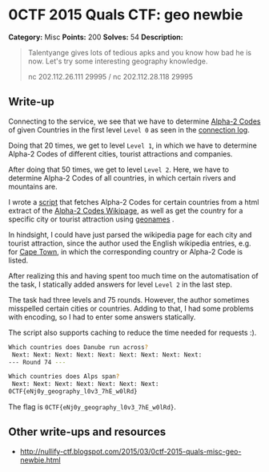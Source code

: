 # 0CTF 2015 Quals CTF: geo newbie

**Category:** Misc
**Points:** 200
**Solves:** 54
**Description:** 

> Talentyange gives lots of tedious apks and you know how bad he is now. Let's try some interesting geography knowledge.
> 
>   nc 202.112.26.111  29995 /  nc 202.112.28.118 29995

## Write-up

Connecting to the service, we see that we have to determine [Alpha-2 Codes](http://en.wikipedia.org/wiki/ISO_3166-1_alpha-2) of given Countries in the first level `Level 0` as seen in the [connection log](connection).

Doing that 20 times, we get to level `Level 1`, in which we have to determine Alpha-2 Codes of different cities, tourist attractions and companies.

After doing that 50 times, we get to level `Level 2`. Here, we have to determine Alpha-2 Codes of all countries, in which certain rivers and mountains are.

I wrote a [script](solve.py) that fetches Alpha-2 Codes for certain countries from a html extract of the [Alpha-2 Codes Wikipage](http://en.wikipedia.org/wiki/ISO_3166-1_alpha-2), as well as get the country for a specific city or tourist attraction using [geonames](http://www.geonames.org/) .

In hindsight, I could have just parsed the wikipedia page for each city and tourist attraction, since the author used the English wikipedia entries, e.g. for [Cape Town](http://en.wikipedia.org/wiki/Cape_Town), in which the corresponding country or Alpha-2 Code is listed.

After realizing this and having spent too much time on the automatisation of the task, I statically added answers for level `Level 2` in the last step.

The task had three levels and 75 rounds. However, the author sometimes misspelled certain cities or countries. Adding to that, I had some problems with encoding, so I had to enter some answers statically.

The script also supports caching to reduce the time needed for requests :).

```bash
Which countries does Danube run across?
 Next: Next: Next: Next: Next: Next: Next: Next: Next: 
--- Round 74 ---

Which countries does Alps span?
 Next: Next: Next: Next: Next: Next: Next: 
0CTF{eNj0y_geography_l0v3_7hE_w0lRd}
```

The flag is `0CTF{eNj0y_geography_l0v3_7hE_w0lRd}`.

## Other write-ups and resources

* <http://nullify-ctf.blogspot.com/2015/03/0ctf-2015-quals-misc-geo-newbie.html>